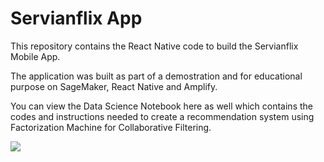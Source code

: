 # Servianflix App
This repository contains the React Native code to build the Servianflix Mobile App. 

The application was built as part of a demostration and for educational purpose on SageMaker, React Native and Amplify.

You can view the Data Science Notebook here as well which contains the codes and instructions needed to create a recommendation system 
using Factorization Machine for Collaborative Filtering.


![](https://github.com/jenoyamma/servianflixapp/blob/master/servianflix.gif)
